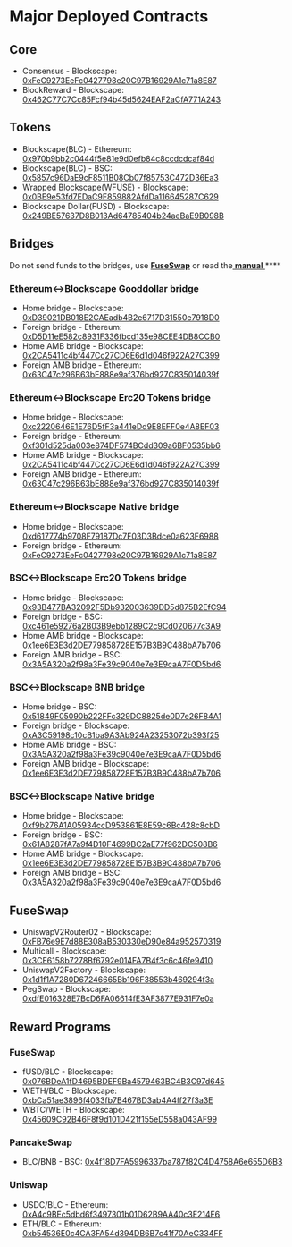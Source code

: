 # Major Deployed Contracts

## Core

* Consensus - Blockscape: [0xFeC9273EeFc0427798e20C97B16929A1c71a8E87](https://scan.blockscape.net/address/0xFeC9273EeFc0427798e20C97B16929A1c71a8E87) 
* BlockReward - Blockscape: [0x462C77C7Cc85Fcf94b45d5624EAF2aCfA771A243](https://scan.blockscape.net/address/0x462C77C7Cc85Fcf94b45d5624EAF2aCfA771A243)

## Tokens

* Blockscape\(BLC\) - Ethereum: [0x970b9bb2c0444f5e81e9d0efb84c8ccdcdcaf84d](https://etherscan.io/token/0x970b9bb2c0444f5e81e9d0efb84c8ccdcdcaf84d)
* Blockscape\(BLC\) - BSC: [0x5857c96DaE9cF8511B08Cb07f85753C472D36Ea3](https://bscscan.com/token/0x5857c96dae9cf8511b08cb07f85753c472d36ea3)
* Wrapped Blockscape\(WFUSE\) - Blockscape: [0x0BE9e53fd7EDaC9F859882AfdDa116645287C629](https://scan.blockscape.net/address/0x0BE9e53fd7EDaC9F859882AfdDa116645287C629)
* Blockscape Dollar\(FUSD\) - Blockscape: [0x249BE57637D8B013Ad64785404b24aeBaE9B098B](https://scan.blockscape.net/address/0x249BE57637D8B013Ad64785404b24aeBaE9B098B)

## Bridges

Do not send funds to the bridges, use [**FuseSwap**](https://fuseswap.com) or read the[ **manual** ](https://app.gitbook.com/@fuse-1/s/fuse-dev-docs/bridges/bridges)\*\*\*\*

### Ethereum&lt;-&gt;Blockscape Gooddollar bridge

* Home bridge - Blockscape: [0xD39021DB018E2CAEadb4B2e6717D31550e7918D0](https://scan.blockscape.net/address/0xD39021DB018E2CAEadb4B2e6717D31550e7918D0/transactions)
* Foreign bridge - Ethereum: [0xD5D11eE582c8931F336fbcd135e98CEE4DB8CCB0](https://etherscan.io/address/0xD5D11eE582c8931F336fbcd135e98CEE4DB8CCB0)
* Home AMB bridge - Blockscape: [0x2CA5411c4bf447Cc27CD6E6d1d046f922A27C399](https://scan.blockscape.net/address/0x2CA5411c4bf447Cc27CD6E6d1d046f922A27C399/transactions)
* Foreign AMB bridge - Ethereum: [0x63C47c296B63bE888e9af376bd927C835014039f](https://etherscan.io/address/0x63C47c296B63bE888e9af376bd927C835014039f)

### Ethereum&lt;-&gt;Blockscape Erc20 Tokens bridge

* Home bridge - Blockscape: [0xc2220646E1E76D5fF3a441eDd9E8EFF0e4A8EF03](https://scan.blockscape.net/address/0xc2220646E1E76D5fF3a441eDd9E8EFF0e4A8EF03)
* Foreign bridge - Ethereum: [0xf301d525da003e874DF574BCdd309a6BF0535bb6](https://etherscan.io/address/0xf301d525da003e874DF574BCdd309a6BF0535bb6)
* Home AMB bridge - Blockscape: [0x2CA5411c4bf447Cc27CD6E6d1d046f922A27C399](https://scan.blockscape.net/address/0x2CA5411c4bf447Cc27CD6E6d1d046f922A27C399/transactions)
* Foreign AMB bridge - Ethereum: [0x63C47c296B63bE888e9af376bd927C835014039f](https://etherscan.io/address/0x63C47c296B63bE888e9af376bd927C835014039f)

### Ethereum&lt;-&gt;Blockscape Native bridge

* Home bridge - Blockscape: [0xd617774b9708F79187Dc7F03D3Bdce0a623F6988](https://scan.blockscape.net/address/0xd617774b9708F79187Dc7F03D3Bdce0a623F6988/transactions)
* Foreign bridge - Ethereum: [0xFeC9273EeFc0427798e20C97B16929A1c71a8E87](https://etherscan.io/address/0xFeC9273EeFc0427798e20C97B16929A1c71a8E87)

### BSC&lt;-&gt;Blockscape Erc20 Tokens bridge

* Home bridge - Blockscape: [0x93B477BA32092F5Db932003639DD5d875B2EfC94](https://scan.blockscape.net/address/0x93B477BA32092F5Db932003639DD5d875B2EfC94/transactions)
* Foreign bridge - BSC: [0xc461e59276a2B03B9ebb1289C2c9Cd020677c3A9](https://bscscan.com/address/0xc461e59276a2B03B9ebb1289C2c9Cd020677c3A9)
* Home AMB bridge - Blockscape: [0x1ee6E3E3d2DE779858728E157B3B9C488bA7b706](https://scan.blockscape.net/address/0x1ee6E3E3d2DE779858728E157B3B9C488bA7b706/transactions)
* Foreign AMB bridge - BSC: [0x3A5A320a2f98a3Fe39c9040e7e3E9caA7F0D5bd6](https://bscscan.com/address/0x3A5A320a2f98a3Fe39c9040e7e3E9caA7F0D5bd6)

### BSC&lt;-&gt;Blockscape BNB bridge

* Home bridge - BSC: [0x51849F05090b222FFc329DC8825de0D7e26F84A1](https://bscscan.com/address/0x51849F05090b222FFc329DC8825de0D7e26F84A1)
* Foreign bridge - Blockscape: [0xA3C59198c10cB1ba9A3Ab924A23253072b393f25](https://scan.blockscape.net/address/0xA3C59198c10cB1ba9A3Ab924A23253072b393f25)
* Home AMB bridge - BSC: [0x3A5A320a2f98a3Fe39c9040e7e3E9caA7F0D5bd6](https://bscscan.com/address/0x3A5A320a2f98a3Fe39c9040e7e3E9caA7F0D5bd6)
* Foreign AMB bridge - Blockscape: [0x1ee6E3E3d2DE779858728E157B3B9C488bA7b706](https://scan.blockscape.net/address/0x1ee6E3E3d2DE779858728E157B3B9C488bA7b706)

### BSC&lt;-&gt;Blockscape Native bridge

* Home bridge - Blockscape: [0xf9b276A1A05934ccD953861E8E59c6Bc428c8cbD](https://scan.blockscape.net/address/0xf9b276A1A05934ccD953861E8E59c6Bc428c8cbD/transactions)
* Foreign bridge - BSC: [0x61A8287fA7a9f4D10F4699BC2aE77f962DC508B6](https://bscscan.com/address/0x61A8287fA7a9f4D10F4699BC2aE77f962DC508B6)
* Home AMB bridge - Blockscape: [0x1ee6E3E3d2DE779858728E157B3B9C488bA7b706](https://scan.blockscape.net/address/0x1ee6E3E3d2DE779858728E157B3B9C488bA7b706)
* Foreign AMB bridge - BSC: [0x3A5A320a2f98a3Fe39c9040e7e3E9caA7F0D5bd6](https://bscscan.com/address/0x3A5A320a2f98a3Fe39c9040e7e3E9caA7F0D5bd6)

## FuseSwap

* UniswapV2Router02 - Blockscape: [0xFB76e9E7d88E308aB530330eD90e84a952570319](https://scan.blockscape.net/address/0xFB76e9E7d88E308aB530330eD90e84a952570319)
* Multicall - Blockscape: [0x3CE6158b7278Bf6792e014FA7B4f3c6c46fe9410](https://scan.blockscape.net/address/0x3CE6158b7278Bf6792e014FA7B4f3c6c46fe9410)
* UniswapV2Factory - Blockscape: [0x1d1f1A7280D67246665Bb196F38553b469294f3a](https://scan.blockscape.net/address/0x1d1f1A7280D67246665Bb196F38553b469294f3a)
* PegSwap - Blockscape: [0xdfE016328E7BcD6FA06614fE3AF3877E931F7e0a](https://scan.blockscape.net/address/0xdfE016328E7BcD6FA06614fE3AF3877E931F7e0a)

## Reward Programs

### FuseSwap

* fUSD/BLC - Blockscape: [0x076BDeA1fD4695BDEF9Ba4579463BC4B3C97d645](https://scan.blockscape.net/address/0x076BDeA1fD4695BDEF9Ba4579463BC4B3C97d645)
* WETH/BLC - Blockscape: [0xbCa51ae3896f4033fb7B467BD3ab4A4ff27f3a3E](https://scan.blockscape.net/address/0xbCa51ae3896f4033fb7B467BD3ab4A4ff27f3a3E)
* WBTC/WETH - Blockscape: [0x45609C92B46F8f9d101D421f155eD558a043AF99](https://scan.blockscape.net/address/0x45609C92B46F8f9d101D421f155eD558a043AF99)

### PancakeSwap

* BLC/BNB - BSC: [0x4f18D7FA5996337ba787f82C4D4758A6e655D6B3](https://bscscan.com/address/0x4f18D7FA5996337ba787f82C4D4758A6e655D6B3)

### Uniswap

* USDC/BLC - Ethereum: [0xA4c9BEc5dbd6f3497301b01D62B9AA40c3E214F6](https://etherscan.io/address/0xA4c9BEc5dbd6f3497301b01D62B9AA40c3E214F6)
* ETH/BLC - Ethereum: [0xb54536E0c4CA3FA54d394DB6B7c41f70AeC334FF](https://etherscan.io/address/0xb54536E0c4CA3FA54d394DB6B7c41f70AeC334FF)






